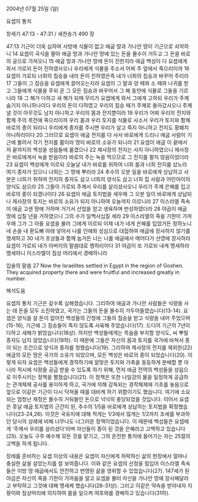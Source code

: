 2004년 07월 25일 (일)

요셉의 통치



창세기 47:13 - 47:31 / 새찬송가 490 장


47:13 기근이 더욱 심하여 사방에 식물이 없고 애굽 땅과 가나안 땅이 기근으로 쇠약하니 14 요셉이 곡식을 팔아 애굽 땅과 가나안 땅에 있는 돈을 몰수이 거두고 그 돈을 바로의 궁으로 가져오니 15 애굽 땅과 가나안 땅에 돈이 진한지라 애굽 백성이 다 요셉에게 와서 가로되 돈이 진하였사오니 우리에게 식물을 주소서 어찌 주 앞에서 죽으리이까 16 요셉이 가로되 너희의 짐승을 내라 돈이 진하였은즉 내가 너희의 짐승과 바꾸어 주리라 17 그들이 그 짐승을 요셉에게 끌어오는지라 요셉이 그 말과 양 떼와 소 떼와 나귀를 받고 그들에게 식물을 주되 곧 그 모든 짐승과 바꾸어서 그 해 동안에 식물로 그들을 기르니라 18 그 해가 다하고 새 해가 되매 무리가 요셉에게 와서 그에게 고하되 우리가 주께 숨기지 아니하나이다 우리의 돈이 다하였고 우리의 짐승 떼가 주께로 돌아갔사오니 주께 낼 것이 아무것도 남지 아니하고 우리의 몸과 전지뿐이라 19 우리가 어찌 우리의 전지와 함께 주의 목전에 죽으리이까 우리 몸과 우리 토지를 식물로 사소서 우리가 토지와 함께 바로의 종이 되리니 우리에게 종자를 주시면 우리가 살고 죽지 아니하고 전지도 황폐치 아니하리이다 20 그러므로 요셉이 애굽 전지를 다 사서 바로에게 드리니 애굽 사람이 기근에 몰려서 각기 전지를 팖이라 땅이 바로의 소유가 되니라 21 요셉이 애굽 이 끝에서 저 끝까지의 백성을 성읍들에 옮겼으나 22 제사장의 전지는 사지 아니하였으니 제사장은 바로에게서 녹을 받음이라 바로의 주는 녹을 먹으므로 그 전지를 팔지 않음이었더라 23 요셉이 백성에게 이르되 오늘날 내가 바로를 위하여 너희 몸과 너희 전지를 샀노라 여기 종자가 있으니 너희는 그 땅에 뿌리라 24 추수의 오분 일을 바로에게 상납하고 사분은 너희가 취하여 전지의 종자도 삼고 너희의 양식도 삼고 너희 집 사람과 어린아이의 양식도 삼으라 25 그들이 가로되 주께서 우리를 살리셨사오니 우리가 주께 은혜를 입고 바로의 종이 되겠나이다 26 요셉이 애굽 토지법을 세우매 그 오분 일이 바로에게 상납되나 제사장의 토지는 바로의 소유가 되지 아니하여 오늘까지 이르니라 27 이스라엘 족속이 애굽 고센 땅에 거하며 거기서 산업을 얻고 생육하며 번성하였더라 28 야곱이 애굽 땅에 십칠 년을 거하였으니 그의 수가 일백사십칠 세라 29 이스라엘의 죽을 기한이 가까우매 그가 그 아들 요셉을 불러 그에게 이르되 이제 내가 네게 은혜를 입었거든 청하노니 네 손을 내 환도뼈 아래 넣어서 나를 인애와 성심으로 대접하여 애굽에 장사하지 않기를 맹세하고 30 내가 조상들과 함께 눕거든 너는 나를 애굽에서 메어다가 선영에 장사하라 요셉이 가로되 내가 아버지의 말씀대로 행하리이다 31 야곱이 또 가로되 내게 맹세하라 맹세하니 이스라엘이 침상 머리에서 경배하니라 

입술의 말씀 
27 Now the Israelites settled in Egypt in the region of Goshen. They acquired property there and were fruitful and increased greatly in number.

해석도움





요셉의 통치 
기근은 갈수록 심해졌습니다. 그리하여 애굽과 가나안 사람들은 식량을 사는 데 돈을 모두 소진하였고, 국가는 그들의 돈을 몰수히 거두어들였습니다(13-14). 요셉은 양식을 살 돈이 없어진 백성들의 간청에 그들의 짐승을 받고 식량을 내어 주었으며(15-16), 기근에 그 짐승들이 죽지 않도록 사육해 주었습니다(17). 드디어 기근의 7년이 다하고 새해가 밝았습니다(18상). 하지만 백성들에게는 목숨을 부지할 양식도, 씨 뿌릴 종자도 남지 않았습니다(18하). 이 때문에 그들은 자신의 몸과 토지를 국가에 바쳐서 종이 되는 조건으로 양식과 종자를 청했습니다(19). 그리하여 제사장의 전지를 제외한(22) 애굽의 모든 땅은 국가의 소유가 되었으며, 모든 백성은 바로의 종이 되었습니다(20). 이렇게 되자 요셉은 백성들에게 경작하기에 알맞은 토지와 가축을 동등하게 분배할 뿐 아니라 적시에 식량을 공급 받을  수 있도록 하기 위해, 먼저 애굽 전역의 백성들을 성읍으로 이주시키는 정책을 펼쳤습니다(21). 이 정책은 또한 나일강의 물을 일정하게 공급하는 관개체제 공사를 용이하게 하고, 국가에 의해 감독되는 경작체제에 기초를 놓음으로 앞으로 이같은 기근이 다시 닥쳐올 때를 대비케 하기 위함이기도 했습니다. 여기에 소요되는 엄청난 재정은 몰수히 거둬들인 돈으로 넉넉히 충당되었을 것입니다. 이어서 요셉은 훗날 애굽 토지법의 근간이 된, 추수의 1/5을 바로에게 상납하는 토지법을 확정했습니다(23-24,26). 이것은 국유지에 대해 적게는 1/3에서 많게는 1/2까지 조세를 부과하던 당시의 상례에 비해 너무나도 너그러운 정책이었습니다. 이 때문에 백성들은 요셉에게 ‘주께서 우리를 살리셨다’라며 자신들이 종이 된 것을 은혜라고 고백하고 있습니다(25). 오늘도 구주 예수께 모든 것을 맡기고, 그의 온전한 통치에 들어가는 자는 25절의 고백을 하게 됩니다. 

장례를 준비하는 요셉 
이상의 내용은 요셉이 자신에게 허락하신 삶의 현장에서 얼마나 충실한 삶을 살았는지를 잘 보여줍니다. 이와 같은 요셉의 선정을 힘입어 이스라엘 족속들은 이방 땅 애굽에서도 안전하고 번영된 삶을 영위할 수 있었습니다(27). 147세가 된 야곱은 자신의 죽을 기한이 가까움을 알고 요셉을 불러 자신을 가나안 땅에 장사해달라고 부탁하고 그것에 대해 맹세케 했습니다(28-31상). 그리고 이같은 약속을 받아내자 지팡이와 침상머리에 의지하여 몸을 일으켜 여호와를 경배하고 있습니다(31하).